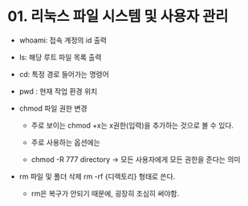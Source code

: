 # 01. 리눅스 파일 시스템 및 사용자 관리

- whoami: 접속 계정의 id 출력

- ls: 해당 루트 파일 목록 출력

- cd: 특정 경로 들어가는 명령어

- pwd : 현재 작업 환경 위치

- chmod 파일 권한 변경 
  
  - 주로 보이는 chmod +x는 x권한(입력)을 추가하는 것으로 볼 수 있다.
  
  - 주로 사용하는 옵션에는
  
  - chmod -R 777 directory -> 모든 사용자에게 모든 권한을 준다는 의미

- rm 파일 및 폴더 삭제 rm -rf  {디렉토리} 형태로 쓴다. 
  
  - rm은 복구가 안되기 때문에, 굉장히 조심히 써야함. 


